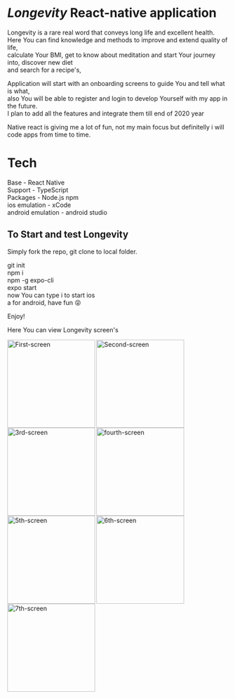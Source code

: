 # *Longevity* React-native application

Longevity is a rare real word that conveys long life and excellent health. <br />
Here You can find knowledge and methods to improve and extend quality of life, <br />
calculate Your BMI, get to know about meditation and start Your journey into, discover new diet <br />
and search for a recipe's,  <br />

Application will start with an onboarding screens to guide You and tell what is what, <br />
also You will be able to register and login to develop Yourself with my app in the future. <br />
I plan to add all the features and integrate them till end of 2020 year <br />

Native react is giving me a lot of fun, not my main focus but definitelly i will code apps from time to time. <br />

# Tech

Base - React Native <br />
Support - TypeScript <br />
Packages - Node.js npm <br />
ios emulation - xCode <br />
android emulation - android studio <br />

## To Start and test Longevity

Simply fork the repo, git clone to local folder.

git init <br />
npm i <br />
npm -g expo-cli <br />
expo start <br />
now You can type i to start ios <br />
a for android, have fun :stuck_out_tongue_closed_eyes:

Enjoy!

Here You can view Longevity screen's

<img align="left" alt="First-screen" width="200px" src="https://user-images.githubusercontent.com/43832905/96361035-7d14af80-1122-11eb-868f-6ead727c01ed.png" />
<img align="left" alt="Second-screen" width="200px" src="https://user-images.githubusercontent.com/43832905/96361034-7be38280-1122-11eb-9cd1-ff22824c0337.png" />
<img align="left" alt="3rd-screen" width="200px" src="https://user-images.githubusercontent.com/43832905/96361033-7b4aec00-1122-11eb-9c95-0b83d75a63d9.png" />
<img align="left" alt="fourth-screen" width="200px" src="https://user-images.githubusercontent.com/43832905/96361030-79812880-1122-11eb-9b0f-24f9aeab7e09.png" />
<img align="left" alt="5th-screen" width="200px" src="https://user-images.githubusercontent.com/43832905/96361029-77b76500-1122-11eb-8ee9-09dba95ece64.png" />
<img align="left" alt="6th-screen" width="200px" src="https://user-images.githubusercontent.com/43832905/96361028-75550b00-1122-11eb-8bb7-7a0e8b02e98c.png" />
<img align="left" alt="7th-screen" width="200px" src="https://user-images.githubusercontent.com/43832905/96361024-71c18400-1122-11eb-9918-332bb93b08f1.png" />


